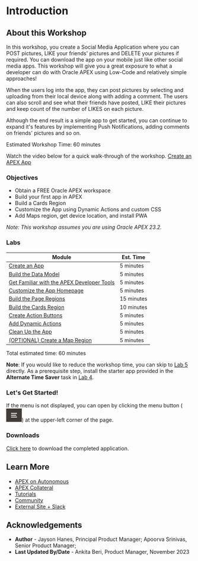 # Introduction

## About this Workshop

In this workshop, you create a Social Media Application where you can POST pictures, LIKE your friends' pictures and DELETE your pictures if required. You can download the app on your mobile just like other social media apps. This workshop will give you a great exposure to what a developer can do with Oracle  APEX using Low-Code and relatively simple approaches!

When the users log into the app, they can post pictures by selecting and uploading from their local device along with adding a comment. The users can also scroll and see what their friends have posted, LIKE their pictures and keep count of the number of LIKES on each picture.

Although the end result is a simple app to get started, you can continue to expand it's features by implementing Push Notifications, adding comments on friends' pictures and so on.

Estimated Workshop Time: 60 minutes

Watch the video below for a quick walk-through of the workshop.
[Create an APEX App](videohub:1_zeopb0u9)

### Objectives

* Obtain a FREE Oracle APEX workspace
* Build your first app in APEX
* Build a Cards Region
* Customize the App using Dynamic Actions and custom CSS
* Add Maps region, get device location, and install PWA

*Note: This workshop assumes you are using Oracle APEX 23.2.*

### Labs

| Module | Est. Time |
| --- | --- |
| [Create an App](?lab=1-create-the-app) | 5 minutes |
| [Build the Data Model](?lab=2-build-data-model) | 5 minutes |
| [Get Familiar with the APEX Developer Tools](?lab=3-familiarize-with-devtools) | 5 minutes |
| [Customize the App Homepage](?lab=4-customize-app-homepage) | 5 minutes |
| [Build the Page Regions](?lab=5-build-page-region) | 15 minutes |
| [Build the Cards Region](?lab=6-build-cards-region) | 10 minutes |
| [Create Action Buttons](?lab=7-customize-the-card) | 5 minutes |
| [Add Dynamic Actions](?lab=8-add-reaction-button) | 5 minutes |
| [Clean Up the App](?lab=9-clean-up-the-app) | 5 minutes |
| [(OPTIONAL) Create a Map Region](?lab=11-get-device-location) | 5 minutes |
Total estimated time: 60 minutes

**Note**: If you would like to reduce the workshop time, you can skip to [Lab 5](?lab=5-build-page-region) directly. As a prerequisite step, install the starter app provided in the **Alternate Time Saver** task in [Lab 4](?lab=4-customize-app-homepage).

### **Let's Get Started!**

If the menu is not displayed, you can open by clicking the menu button (![Menu icon](images/menu-button.png)) at the upper-left corner of the page.

### Downloads

[Click here](https://objectstorage.us-ashburn-1.oraclecloud.com/p/VEKec7t0mGwBkJX92Jn0nMptuXIlEpJ5XJA-A6C9PymRgY2LhKbjWqHeB5rVBbaV/n/c4u04/b/livelabsfiles/o/data-management-library-files/APEX_Social_Media_HOL_FINAL.zip) to download the completed application.

## Learn More

- [APEX on Autonomous](https://apex.oracle.com/autonomous)
- [APEX Collateral](https://www.oracle.com/database/technologies/appdev/apex/collateral.html)
- [Tutorials](https://apex.oracle.com/en/learn/tutorials)
- [Community](https://apex.oracle.com/community)
- [External Site + Slack](http://apex.world)

## **Acknowledgements**

 - **Author** - Jayson Hanes, Principal Product Manager; Apoorva Srinivas, Senior Product Manager;
 - **Last Updated By/Date** - Ankita Beri, Product Manager, November 2023
